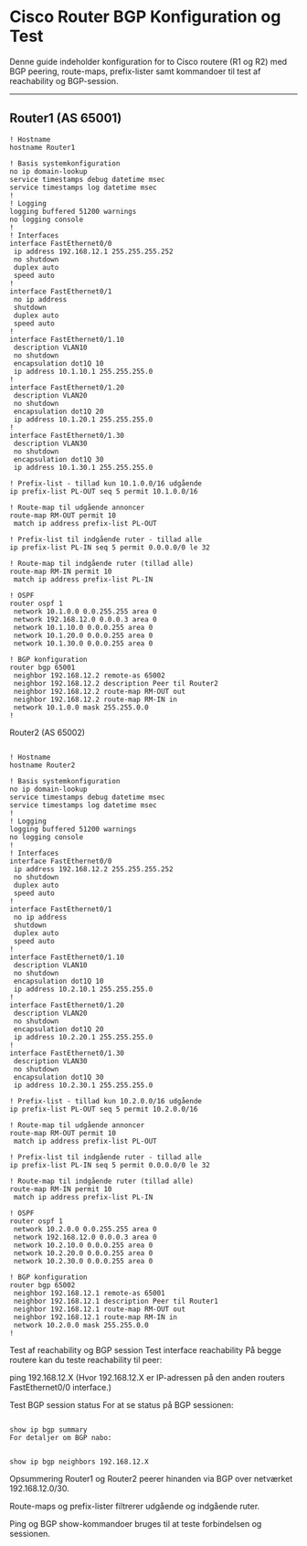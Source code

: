 # Cisco Router BGP Konfiguration og Test

Denne guide indeholder konfiguration for to Cisco routere (R1 og R2) med BGP peering, route-maps, prefix-lister samt kommandoer til test af reachability og BGP-session.

---

## Router1 (AS 65001)

```plaintext
! Hostname
hostname Router1

! Basis systemkonfiguration
no ip domain-lookup
service timestamps debug datetime msec
service timestamps log datetime msec
!
! Logging
logging buffered 51200 warnings
no logging console
!
! Interfaces
interface FastEthernet0/0
 ip address 192.168.12.1 255.255.255.252
 no shutdown
 duplex auto
 speed auto
!
interface FastEthernet0/1
 no ip address
 shutdown
 duplex auto
 speed auto
!
interface FastEthernet0/1.10
 description VLAN10
 no shutdown
 encapsulation dot1Q 10
 ip address 10.1.10.1 255.255.255.0
!
interface FastEthernet0/1.20
 description VLAN20
 no shutdown
 encapsulation dot1Q 20
 ip address 10.1.20.1 255.255.255.0
!
interface FastEthernet0/1.30
 description VLAN30
 no shutdown
 encapsulation dot1Q 30
 ip address 10.1.30.1 255.255.255.0

! Prefix-list - tillad kun 10.1.0.0/16 udgående
ip prefix-list PL-OUT seq 5 permit 10.1.0.0/16

! Route-map til udgående annoncer
route-map RM-OUT permit 10
 match ip address prefix-list PL-OUT

! Prefix-list til indgående ruter - tillad alle
ip prefix-list PL-IN seq 5 permit 0.0.0.0/0 le 32

! Route-map til indgående ruter (tillad alle)
route-map RM-IN permit 10
 match ip address prefix-list PL-IN

! OSPF
router ospf 1
 network 10.1.0.0 0.0.255.255 area 0
 network 192.168.12.0 0.0.0.3 area 0
 network 10.1.10.0 0.0.0.255 area 0
 network 10.1.20.0 0.0.0.255 area 0
 network 10.1.30.0 0.0.0.255 area 0

! BGP konfiguration
router bgp 65001
 neighbor 192.168.12.2 remote-as 65002
 neighbor 192.168.12.2 description Peer til Router2
 neighbor 192.168.12.2 route-map RM-OUT out
 neighbor 192.168.12.2 route-map RM-IN in
 network 10.1.0.0 mask 255.255.0.0
!
```

Router2 (AS 65002)

```plaintext

! Hostname
hostname Router2

! Basis systemkonfiguration
no ip domain-lookup
service timestamps debug datetime msec
service timestamps log datetime msec
!
! Logging
logging buffered 51200 warnings
no logging console
!
! Interfaces
interface FastEthernet0/0
 ip address 192.168.12.2 255.255.255.252
 no shutdown
 duplex auto
 speed auto
!
interface FastEthernet0/1
 no ip address
 shutdown
 duplex auto
 speed auto
!
interface FastEthernet0/1.10
 description VLAN10
 no shutdown
 encapsulation dot1Q 10
 ip address 10.2.10.1 255.255.255.0
!
interface FastEthernet0/1.20
 description VLAN20
 no shutdown
 encapsulation dot1Q 20
 ip address 10.2.20.1 255.255.255.0
!
interface FastEthernet0/1.30
 description VLAN30
 no shutdown
 encapsulation dot1Q 30
 ip address 10.2.30.1 255.255.255.0

! Prefix-list - tillad kun 10.2.0.0/16 udgående
ip prefix-list PL-OUT seq 5 permit 10.2.0.0/16

! Route-map til udgående annoncer
route-map RM-OUT permit 10
 match ip address prefix-list PL-OUT

! Prefix-list til indgående ruter - tillad alle
ip prefix-list PL-IN seq 5 permit 0.0.0.0/0 le 32

! Route-map til indgående ruter (tillad alle)
route-map RM-IN permit 10
 match ip address prefix-list PL-IN

! OSPF
router ospf 1
 network 10.2.0.0 0.0.255.255 area 0
 network 192.168.12.0 0.0.0.3 area 0
 network 10.2.10.0 0.0.0.255 area 0
 network 10.2.20.0 0.0.0.255 area 0
 network 10.2.30.0 0.0.0.255 area 0

! BGP konfiguration
router bgp 65002
 neighbor 192.168.12.1 remote-as 65001
 neighbor 192.168.12.1 description Peer til Router1
 neighbor 192.168.12.1 route-map RM-OUT out
 neighbor 192.168.12.1 route-map RM-IN in
 network 10.2.0.0 mask 255.255.0.0
!
```
Test af reachability og BGP session
Test interface reachability
På begge routere kan du teste reachability til peer:


ping 192.168.12.X
(Hvor 192.168.12.X er IP-adressen på den anden routers FastEthernet0/0 interface.)

Test BGP session status
For at se status på BGP sessionen:

```plaintext

show ip bgp summary
For detaljer om BGP nabo:
```

```plaintext

show ip bgp neighbors 192.168.12.X
```

Opsummering
Router1 og Router2 peerer hinanden via BGP over netværket 192.168.12.0/30.

Route-maps og prefix-lister filtrerer udgående og indgående ruter.

Ping og BGP show-kommandoer bruges til at teste forbindelsen og sessionen.


